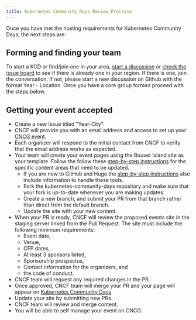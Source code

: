```yaml
---
title: Kubernetes Community Days Review Processe
---
```


Once you have met the hosting requirements for Kubernetes Community Days, the next steps are:

## Forming and finding your team
To start a KCD or find/join one in your area, [start a discussion](https://github.com/cncf/kubernetes-community-days/discussions/) or [check the issue board](https://github.com/cncf/kubernetes-community-days/projects/2) to see if there is already one in your region. If there is one, join the conversation. If not, please start a new discussion on Github with the format Year - Location. Once you have a core group formed proceed with the steps below.

## Getting your event accepted
* Create a new Issue titled "Year-City".
* CNCF will provide you with an email address and access to set up your [CNCG event](https://community.cncf.io/).
* Each organizer will respond to the initial contact from CNCF to verify that the email address works as expected. 
* Your team will create your event pages using the Bouvet Island site as your template. Follow the follow these [step-by-step instructions](https://docs.google.com/document/d/114lN9Mi1_jbhudMk25NE7J_0wONRCx9jbJH9A-Af35s/edit?usp=sharing) for the specific content areas that need to be updated.
  * If you are new to GitHub and Hugo the [step-by-step instructions](https://docs.google.com/document/d/114lN9Mi1_jbhudMk25NE7J_0wONRCx9jbJH9A-Af35s/edit?usp=sharing) also include information to handle these tools.
  * Fork the kubernetes-community-days repository and make sure that your fork is up-to-date whenever you are making updates.
  * Create a new branch, and submit your PR from that branch rather than direct from the default branch.
  * Update the site with your new content.
* When your PR is ready, CNCF will review the proposed events site in the staging server linked from the Pull Request. The site must include the following minimum requirements: 
  * Event date, 
  * Venue, 
  * CFP dates, 
  * At least 3 sponsors listed, 
  * Sponsorship prospectus, 
  * Contact information for the organizers, and 
  * the code of conduct. 
* CNCF team will request any required changes in the PR.
* Once approved, CNCF team will merge your PR and your page will appear on [Kubernetes Community Days](/)
* Update your site by submitting new PRs. 
* CNCF team will review and merge content.
* You will be able to self manage your event on CNCG.
